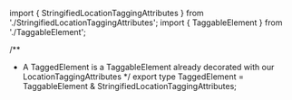 import { StringifiedLocationTaggingAttributes } from './StringifiedLocationTaggingAttributes';
import { TaggableElement } from './TaggableElement';

/**
 * A TaggedElement is a TaggableElement already decorated with our LocationTaggingAttributes
 */
export type TaggedElement = TaggableElement & StringifiedLocationTaggingAttributes;
